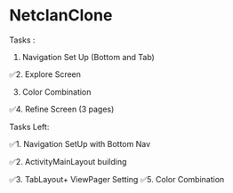 # NetclanClone

Tasks :

1. Navigation Set Up (Bottom and Tab)

✅2. Explore Screen

3. Color Combination

✅4. Refine Screen (3 pages)

Tasks Left:

✅1. Navigation SetUp with Bottom Nav

✅2. ActivityMainLayout building

✅3. TabLayout+ ViewPager Setting
✅5. Color Combination
